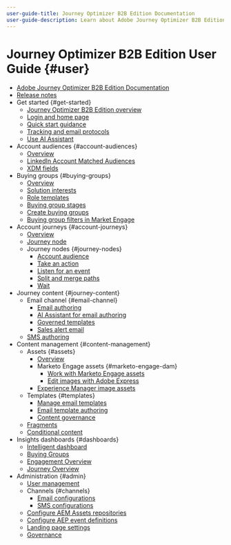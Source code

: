 ```yaml
---
user-guide-title: Journey Optimizer B2B Edition Documentation
user-guide-description: Learn about Adobe Journey Optimizer B2B Edition and how you can use it orchestrate account and buying group journeys using built-in generative AI and industry-leading automation.
---
```


# Journey Optimizer B2B Edition User Guide {#user}

+ [Adobe Journey Optimizer B2B Edition Documentation](guide-overview.md)
+ [Release notes](./release-notes/release-notes.md)
+ Get started {#get-started}
    + [Journey Optimizer B2B Edition overview](about-journey-optimizer-b2b-edition.md)
    + [Login and home page](home-page.md)
    + [Quick start guidance](./start/get-started.md)
    + [Tracking and email protocols](./start/email-protocols.md)
    + [Use AI Assistant](./start/ai-assistant.md)
+ Account audiences {#account-audiences}
    + [Overview](./audiences/account-audience-overview.md)
    + [LinkedIn Account Matched Audiences](./data/linkedin-account-matched-audiences.md)
    + [XDM fields](./data/field-mapping.md)
+ Buying groups {#buying-groups}
    + [Overview](./buying-groups/buying-groups-overview.md)
    + [Solution interests](./buying-groups/solution-interests.md)
    + [Role templates](./buying-groups/buying-groups-role-templates.md)
    + [Buying group stages](./buying-groups/buying-group-stages.md)
    + [Create buying groups](./buying-groups/buying-groups-create.md)
    + [Buying group filters in Market Engage](./buying-groups/marketo-engage-smart-list-buying-group-filters.md)
+ Account journeys {#account-journeys}
    + [Overview](./journeys/journey-overview.md)
    + [Journey node](./journeys/journey-nodes.md)
    + Journey nodes {#journey-nodes}
       + [Account audience](./journeys/account-audience-nodes.md)
       + [Take an action](./journeys/action-nodes.md)
       + [Listen for an event](./journeys/listen-for-event-nodes.md)
       + [Split and merge paths](./journeys/split-merge-paths-nodes.md)
       + [Wait](./journeys/wait-nodes.md)
+ Journey content {#journey-content}
    + Email channel {#email-channel}
       + [Email authoring](./content/email-authoring.md)
       + [AI Assistant for email authoring](./content/ai-assistant-emails.md)
       + [Governed templates](./content/email-authoring-governance.md)
       + [Sales alert email](./content/sales-alert-email.md)
    + [SMS authoring](./content/sms-authoring.md)
+ Content management {#content-management}
   + Assets {#assets}
      + [Overview](./content/assets-overview.md)
      + Marketo Engage assets {#marketo-engage-dam}
        + [Work with Marketo Engage assets](./content/marketo-engage-design-studio.md)
        + [Edit images with Adobe Express](./content/image-edit-adobe-express.md)
      + [Experience Manager image assets](./content/aem-assets.md)
   + Templates {#templates}
      + [Manage email templates](./content/email-templates.md)
      + [Email template authoring](./content/email-template-authoring.md)
      + [Content governance](./content/template-content-governance.md)
   + [Fragments](./content/fragments.md)
   + [Conditional content](./content/conditional-content.md)
+ Insights dashboards {#dashboards}
    + [Intelligent dashboard](./dashboards/intelligent-dashboard.md)
    + [Buying Groups](./dashboards/buying-groups-dashboard.md)
    + [Engagement Overview](./dashboards/engagement-dashboard.md)
    + [Journey Overview](./dashboards/journeys-dashboard.md)
+ Administration {#admin}
    + [User management](./admin/user-management.md)
    + Channels {#channels}
       + [Email configurations](./admin/configure-channels-emails.md)
       + [SMS configurations](./admin/configure-channels-sms.md)
    + [Configure AEM Assets repositories](./admin/configure-aem-repositories.md)
    + [Configure AEP event definitions](./admin/configure-aep-events.md)
    + [Landing page settings](./admin/landing-page-settings.md)
    + [Governance](./admin/governance.md)
